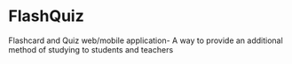 # FlashQuiz
Flashcard and Quiz web/mobile application- A way to provide an additional method of studying to students and teachers
